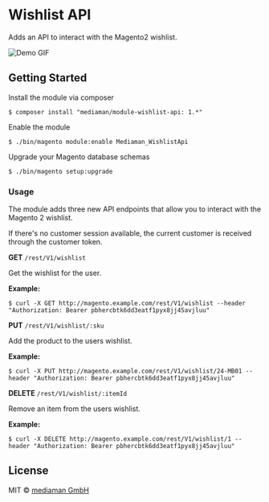 # Wishlist API

Adds an API to interact with the Magento2 wishlist.

![Demo GIF](https://raw.githubusercontent.com/mediamanDE/magento-module-wishlist-api/master/demo.gif)

## Getting Started

Install the module via composer

```
$ composer install "mediaman/module-wishlist-api: 1.*"
```

Enable the module

```
$ ./bin/magento module:enable Mediaman_WishlistApi
```

Upgrade your Magento database schemas

```
$ ./bin/magento setup:upgrade
```

### Usage

The module adds three new API endpoints that allow you to interact with the Magento 2 wishlist.

If there's no customer session available, the current customer is received through the customer token.

**GET** `/rest/V1/wishlist`

Get the wishlist for the user.

**Example:** 

```
$ curl -X GET http://magento.example.com/rest/V1/wishlist --header "Authorization: Bearer pbhercbtk6dd3eatf1pyx8jj45avjluu"
```

**PUT** `/rest/V1/wishlist/:sku`

Add the product to the users wishlist.

**Example:**

```
$ curl -X PUT http://magento.example.com/rest/V1/wishlist/24-MB01 --header "Authorization: Bearer pbhercbtk6dd3eatf1pyx8jj45avjluu"
```

**DELETE** `/rest/V1/wishlist/:itemId`

Remove an item from the users wishlist.

**Example:**

```
$ curl -X DELETE http://magento.example.com/rest/V1/wishlist/1 --header "Authorization: Bearer pbhercbtk6dd3eatf1pyx8jj45avjluu"
```

## License

MIT © [mediaman GmbH](mailto:hallo@mediaman.de)
